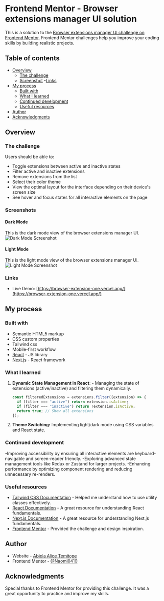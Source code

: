 # Frontend Mentor - Browser extensions manager UI solution

This is a solution to the [Browser extensions manager UI challenge on Frontend Mentor](https://www.frontendmentor.io/challenges/browser-extension-manager-ui-yNZnOfsMAp). Frontend Mentor challenges help you improve your coding skills by building realistic projects.

## Table of contents

- [Overview](#overview)
  - [The challenge](#the-challenge)
  - [Screenshot](#screenshot)
  -[Links](#links)
- [My process](#my-process)
  - [Built with](#built-with)
  - [What I learned](#what-i-learned)
  - [Continued development](#continued-development)
  - [Useful resources](#useful-resources)
- [Author](#author)
- [Acknowledgments](#acknowledgments)


## Overview

### The challenge

Users should be able to:

- Toggle extensions between active and inactive states
- Filter active and inactive extensions
- Remove extensions from the list
- Select their color theme
- View the optimal layout for the interface depending on their device's screen size
- See hover and focus states for all interactive elements on the page

### Screenshots

#### Dark Mode

This is the dark mode view of the browser extensions manager UI.
![Dark Mode Screenshot](../public/screenshot-dark-web.png)

#### Light Mode

This is the light mode view of the browser extensions manager UI.
![Light Mode Screenshot](../public/screenshot-light-web.png)

### Links

- Live Demo: [https://browser-extension-one.vercel.app/](https://browser-extension-one.vercel.app/)

## My process

### Built with

- Semantic HTML5 markup
- CSS custom properties
- Tailwind css
- Mobile-first workflow
- [React](https://reactjs.org/) - JS library
- [Next.js](https://nextjs.org/) - React framework

### What I learned

1. **Dynamic State Management in React:** - Managing the state of extensions (active/inactive) and filtering them dynamically.

   ```jsx
   const filteredExtensions = extensions.filter((extension) => {
     if (filter === "active") return extension.isActive;
     if (filter === "inactive") return !extension.isActive;
     return true; // Show all extensions
   });
   ```

2. **Theme Switching:** Implementing light/dark mode using CSS variables and React state.

### Continued development

-Improving accessibility by ensuring all interactive elements are keyboard-navigable and screen-reader friendly.
-Exploring advanced state management tools like Redux or Zustand for larger projects.
-Enhancing performance by optimizing component rendering and reducing unnecessary re-renders.

### Useful resources

- [Tailwind CSS Documentation](https://tailwindcss.com/docs) - Helped me understand how to use utility classes effectively.
- [React Documentation](https://reactjs.org/docs/getting-started.html) - A great resource for understanding React fundamentals.
- [Next.js Documentation](https://nextjs.org/docs) - A great resource for understanding Next.js fundamentals.
- [Frontend Mentor](https://www.frontendmentor.io/) - Provided the challenge and design inspiration.

## Author

- Website - [Abiola Alice Temitope](https://github.com/Naomi0410)
- Frontend Mentor - [@Naomi0410](https://www.frontendmentor.io/profile/Naomi0410)

## Acknowledgments

Special thanks to Frontend Mentor for providing this challenge. It was a great opportunity to practice and improve my skills.
